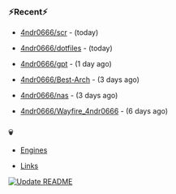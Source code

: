 ### ⚡Recent⚡

- [4ndr0666/scr](https://github.com/4ndr0666/scr) - (today)

- [4ndr0666/dotfiles](https://github.com/4ndr0666/dotfiles) - (today)

- [4ndr0666/gpt](https://github.com/4ndr0666/gpt) - (1 day ago)

- [4ndr0666/Best-Arch](https://github.com/4ndr0666/Best-Arch) - (3 days ago)

- [4ndr0666/nas](https://github.com/4ndr0666/nas) - (3 days ago)

- [4ndr0666/Wayfire_4ndr0666](https://github.com/4ndr0666/Wayfire_4ndr0666) - (6 days ago)

### 💀

- [Engines](https://github.com/hoothin/SearchJumper/discussions/73)

- [Links](https://github.com/4ndr0666/Links/blob/main/README.md)


[![Update README](https://github.com/4ndr0666/4ndr0666/actions/workflows/readme-scribe.yml/badge.svg)](https://github.com/4ndr0666/4ndr0666/actions/workflows/readme-scribe.yml)
